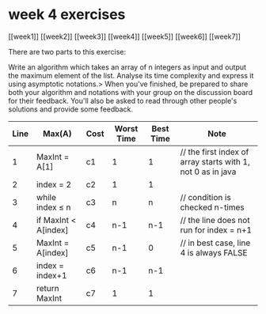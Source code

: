 # week 4 exercises

[[week1]]
[[week2]]
[[week3]]
[[week4]]
[[week5]]
[[week6]]
[[week7]] 

There are two parts to this exercise:

Write an algorithm which takes an array of n integers as input and output the maximum element of the list.
Analyse its time complexity and express it using asymptotic notations.>
When you've finished, be prepared to share both your algorithm and notations with your group on the discussion board for their feedback. You'll also be asked to read through other people's solutions and provide some feedback.

| Line | Max(A)               | Cost | Worst Time | Best Time | Note                                                          |
| ---- | -------------------- | ---- | ---------- | --------- | ------------------------------------------------------------- |
| 1    | MaxInt = A[1]        | c1   | 1          | 1         | //   the first index of array starts with 1, not 0 as in java |
| 2    | index = 2            | c2   | 1          | 1         |                                                               |
| 3    | while index ≤ n      | c3   | n          | n         | // condition is checked n-times                               |
| 4    | if MaxInt < A[index] | c4   | n-1        | n-1       | // the line does not run for   index  = n+1                   |
| 5    | MaxInt = A[index]    | c5   | n-1        | 0         | // in best case, line 4 is   always FALSE                     |
| 6    | index = index+1      | c6   | n-1        | n-1       |                                                               |
| 7    | return MaxInt        | c7   | 1          | 1         |                                                               |

